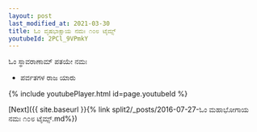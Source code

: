 ```yaml
---
layout: post
last_modified_at: 2021-03-30
title: ಓಂ ವೃಷಭಾಕ್ಷಾಯ ನಮಃ ೧೦೮ ಟೈಮ್ಸ್
youtubeId: 2PCl_9VPmkY
---
```

 
 
 ಓಂ ಸ್ಥಾವರಾಣಾಮ್ ಪತಯೇ ನಮಃ  
 
 -  ಪರ್ವತಗಳ ರಾಜ ಯಾರು 
 
  
 
  
 
 
 
 
 
 


{% include youtubePlayer.html id=page.youtubeId %}
 
[Next]({{ site.baseurl }}{% link  split2/_posts/2016-07-27-ಓಂ ಮಹಾಭೋಗಾಯ ನಮಃ ೧೦೮ ಟೈಮ್ಸ್.md%})
 
